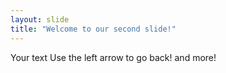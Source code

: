 ```yaml
---
layout: slide
title: "Welcome to our second slide!"
---
```

Your text
Use the left arrow to go back! and more!
